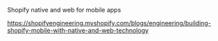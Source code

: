 Shopify native and web for mobile apps

https://shopifyengineering.myshopify.com/blogs/engineering/building-shopify-mobile-with-native-and-web-technology
